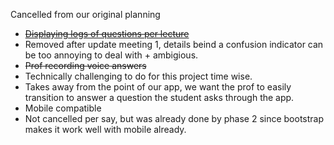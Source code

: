 Cancelled from our original planning
* [~~Displaying logs of questions per lecture~~](https://github.com/csc301-fall-2015/project-team8-L5101/issues/26)
 * Removed after update meeting 1, details beind a confusion indicator can be too annoying to deal with + ambigious.
* ~~Prof recording voice answers~~
 * Technically challenging to do for this project time wise.
 * Takes away from the point of our app, we want the prof to easily transition to answer a question the student asks through the app.
* Mobile compatible
 * Not cancelled per say, but was already done by phase 2 since bootstrap makes it work well with mobile already.
